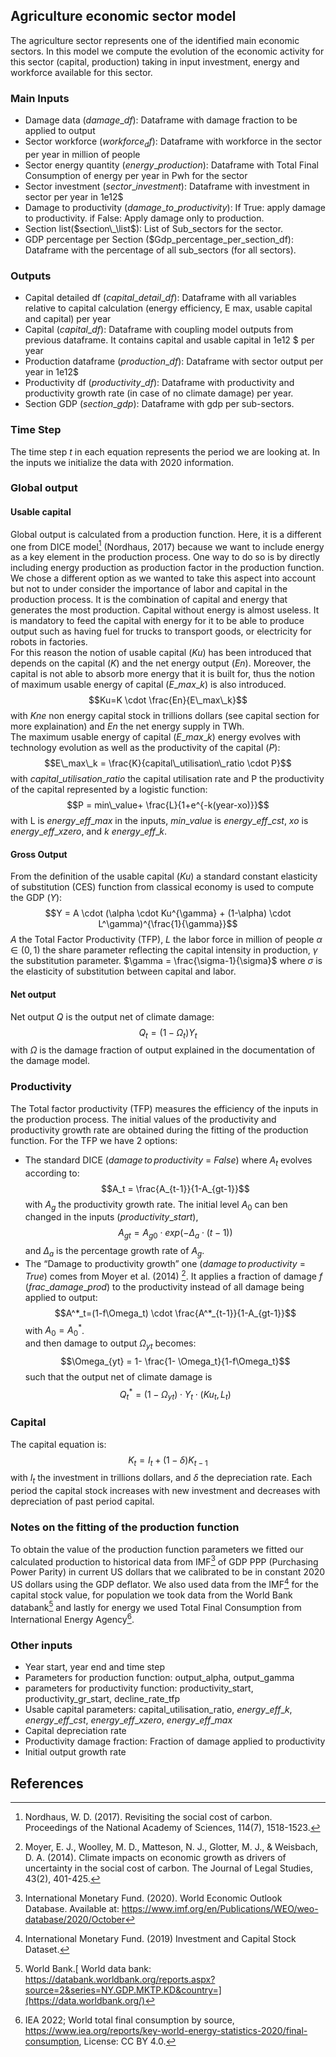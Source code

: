 ## Agriculture economic sector model

The agriculture sector represents one of the identified main economic sectors. In this model we compute the evolution of the economic activity for this sector (capital, production) taking in input investment, energy and workforce available for this sector. 

### Main Inputs 
- Damage data ($damage\_df$): Dataframe with damage fraction to be applied to output 
-  Sector workforce ($workforce_df$): Dataframe with workforce in the sector per year in million of people
- Sector energy quantity ($energy\_production$): Dataframe with Total Final Consumption of energy per year in Pwh for the sector
- Sector investment ($sector\_investment$): Dataframe with investment in sector per year in 1e12\$
- Damage to productivity ($damage\_to\_productivity$): If True: apply damage to productivity. if False: Apply damage only to production. 
- Section list($section\_\list$): List of Sub_sectors for the sector.
- GDP percentage per Section ($Gdp\_percentage\_per\_section\_df): Dataframe with the percentage of all sub_sectors (for all sectors).
### Outputs 
- Capital detailed df ($capital\_detail\_df$): Dataframe with all variables relative to capital calculation (energy efficiency, E max, usable capital and capital) per year
- Capital ($capital\_df$): Dataframe with coupling model outputs from previous dataframe. It contains capital and usable capital in 1e12 \$ per year
- Production dataframe ($production\_df$): Dataframe with sector output per year in 1e12\$
- Productivity df ($productivity\_df$): Dataframe with productivity and productivity growth rate (in case of no climate damage) per year. 
- Section GDP ($section\_gdp$): Dataframe with gdp per sub-sectors.                 
### Time Step 
The time step $t$ in each equation represents the period we are looking at. In the inputs we initialize the data with 2020 information. 

### Global output
#### Usable capital 
Global output is calculated from a production function. Here, it is a different one from DICE model[^1] (Nordhaus, 2017) because we want to include energy as a key element in the production process. One way to do so is by directly including energy production as production factor in the production function. We chose a different option as we wanted to take this aspect into account but not to under consider the importance of labor and capital in the production process. It is the combination of capital and energy that generates the most production. Capital without energy is almost useless. It is mandatory to feed the capital with energy for it to be able to produce output such as having fuel for trucks to transport goods, or electricity for robots in factories.   
For this reason the notion of usable capital ($Ku$) has been introduced that depends on the capital ($K$) and the net energy output ($En$). 
Moreover, the capital is not able to absorb more energy that it is built for,  thus the notion of maximum usable energy of capital ($E\_max\_k$) is also introduced. 
$$Ku=K \cdot \frac{En}{E\_max\_k}$$
with $Kne$ non energy capital stock in trillions dollars (see capital section for more explaination) and $En$ the net energy supply in TWh.   
The maximum usable energy of capital ($E\_max\_k$) energy evolves with technology evolution as well as the productivity of the capital ($P$):
 $$E\_max\_k = \frac{K}{capital\_utilisation\_ratio \cdot P}$$
 with $capital\_utilisation\_ratio$ the capital utilisation rate and P the productivity of the capital represented by a logistic function: 
 $$P = min\_value+ \frac{L}{1+e^{-k(year-xo)}}$$
 with L is $energy\_eff\_max$ in the inputs, $min\_value$ is $energy\_eff\_cst$, $xo$ is $energy\_eff\_xzero$, and $k$ $energy\_eff\_k$.  

#### Gross Output 
From the definition of the usable capital ($Ku)$ a standard constant elasticity of substitution (CES) function from classical economy is used to compute the GDP ($Y$): 
$$Y = A \cdot (\alpha \cdot Ku^{\gamma} + (1-\alpha) \cdot L^\gamma)^{\frac{1}{\gamma}}$$
$A$ the Total Factor Productivity (TFP), $L$ the labor force in million of people $\alpha \in (0,1)$ the share parameter reflecting the capital intensity in production, $\gamma$ the substitution parameter. $\gamma = \frac{\sigma-1}{\sigma}$ where $\sigma$ is the elasticity of substitution between capital and labor.

#### Net output 
Net output $Q$ is the output net of climate damage:
$$Q_t = (1- \Omega_t )Y_t$$
with $\Omega$ is the damage fraction of output explained in the documentation of the damage model.  

### Productivity
The Total factor productivity (TFP) measures the efficiency of the inputs in the production process. The initial values of the productivity and productivity growth rate are obtained during the fitting of the production function. For the TFP we have 2 options: 
* The standard DICE ($damage\,to\,productivity$ = $False$) where $A_t$ evolves according to:
$$A_t = \frac{A_{t-1}}{1-A_{gt-1}}$$ with $A_g$ the productivity growth rate.
The initial level $A_0$ can ben changed in the inputs ($productivity\_start$),
$$A_{gt}=A_{g0} \cdot exp(-\Delta_a \cdot (t-1))$$
and $\Delta_a$ is the percentage growth rate of $A_g$.
* The “Damage to productivity growth” one ($damage\,to\,productivity$ = $True$) comes from Moyer et al. (2014) [^4]. It applies a fraction of damage $f$ ($frac\_damage\_prod$) to the productivity instead of all damage being applied to output:
$$A^*_t=(1-f\Omega_t) \cdot \frac{A^*_{t-1}}{1-A_{gt-1}}$$ with $A_0 =A^*_0$.  
and then damage to output $\Omega_{yt}$ becomes: 
$$\Omega_{yt} = 1- \frac{1- \Omega_t}{1-f\Omega_t}$$
such that the output net of climate damage is 
$$Q^*_t = (1-\Omega_{yt}) \cdot Y_t \cdot (Ku_t, L_t)$$

### Capital
The capital equation is: 
$$K_t = I_t + (1- \delta )K_{t-1}$$
with $I_t$ the investment in trillions dollars, and $\delta$ the depreciation rate. Each period the capital stock increases with new investment and decreases with depreciation of past period capital.  

### Notes on the fitting of the production function
To obtain the value of the production function parameters we fitted our calculated production to historical data from IMF[^5] of GDP PPP (Purchasing Power Parity) in current US dollars that we calibrated to be in constant 2020 US dollars using the GDP deflator. We also used data from the IMF[^6] for the capital stock value, for population we took data from the World Bank databank[^7] and lastly for energy we used Total Final Consumption from International Energy Agency[^10].

### Other inputs 
-  Year start, year end and time step 
- Parameters for production function: output_alpha,  output_gamma
- parameters for productivity function: productivity_start, productivity_gr_start, decline_rate_tfp
- Usable capital parameters: capital_utilisation_ratio, $energy\_eff\_k$, $energy\_eff\_cst$, $energy\_eff\_xzero$, $energy\_eff\_max$
- Capital depreciation rate 
-  Productivity damage fraction: Fraction of damage applied to productivity
-  Initial output growth rate

## References

[^4]: Moyer, E. J., Woolley, M. D., Matteson, N. J., Glotter, M. J., & Weisbach, D. A. (2014). Climate impacts on economic growth as drivers of uncertainty in the social cost of carbon. The Journal of Legal Studies, 43(2), 401-425.

[^1]: Nordhaus, W. D. (2017). Revisiting the social cost of carbon. Proceedings of the National Academy of Sciences, 114(7), 1518-1523.

[^5]: International Monetary Fund. (2020). World Economic Outlook Database. Available at: https://www.imf.org/en/Publications/WEO/weo-database/2020/October

[^6]: International Monetary Fund. (2019)  Investment and Capital Stock Dataset.

[^7]: World Bank.[ World data bank: https://databank.worldbank.org/reports.aspx?source=2&series=NY.GDP.MKTP.KD&country=](https://data.worldbank.org/)

[^10]: IEA 2022; World total final consumption by source, https://www.iea.org/reports/key-world-energy-statistics-2020/final-consumption, License: CC BY 4.0.